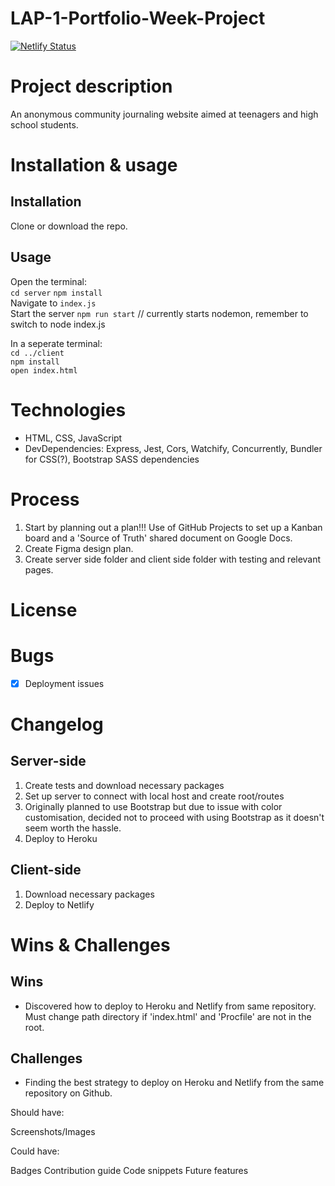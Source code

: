 # LAP-1-Portfolio-Week-Project

[![Netlify Status](https://api.netlify.com/api/v1/badges/d63b47cc-fca6-4c50-ade9-a5ace8eb2ece/deploy-status)](https://app.netlify.com/sites/gossip-girl-xoxo/deploys)
 
# Project description
An anonymous community journaling website aimed at teenagers and high school students. 

# Installation & usage

## Installation
Clone or download the repo.

## Usage
Open the terminal:  
`cd server` 
`npm install`  
Navigate to `index.js`  
Start the server `npm run start`  // currently starts nodemon, remember to switch to node index.js     

In a seperate terminal:  
`cd ../client`  
`npm install`  
`open index.html`  

# Technologies
- HTML, CSS, JavaScript
- DevDependencies: Express, Jest, Cors, Watchify, Concurrently, Bundler for CSS(?), Bootstrap SASS dependencies

# Process 
1. Start by planning out a plan!!! Use of GitHub Projects to set up a Kanban board and a 'Source of Truth' shared document on Google Docs.
2. Create Figma design plan.
3. Create server side folder and client side folder with testing and relevant pages.

# License

# Bugs
- [x] Deployment issues

# Changelog

## Server-side
1. Create tests and download necessary packages 
2. Set up server to connect with local host and create root/routes  
3. Originally planned to use Bootstrap but due to issue with color customisation, decided not to proceed with using Bootstrap as it doesn't seem worth the hassle.
4. Deploy to Heroku

## Client-side
1. Download necessary packages
2. Deploy to Netlify

# Wins & Challenges

## Wins
- Discovered how to deploy to Heroku and Netlify from same repository. Must change path directory if 'index.html' and 'Procfile' are not in the root. 

## Challenges
- Finding the best strategy to deploy on Heroku and Netlify from the same repository on Github.

Should have:

Screenshots/Images

Could have:

Badges
Contribution guide
Code snippets
Future features
